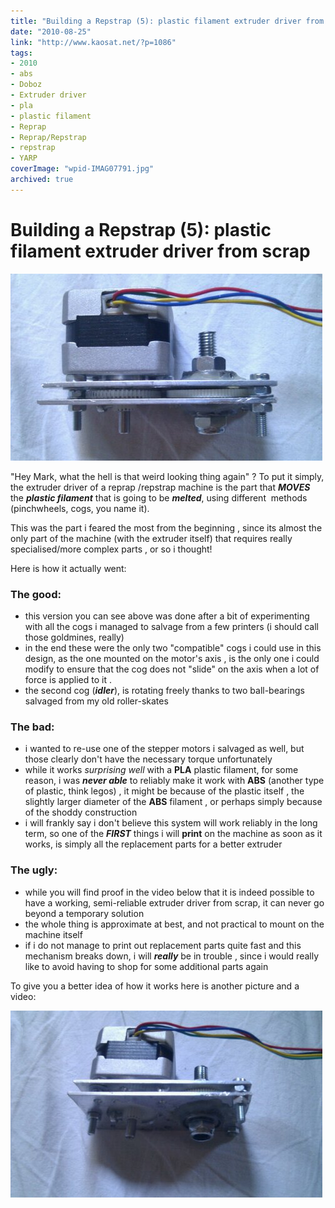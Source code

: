 ```yaml
---
title: "Building a Repstrap (5): plastic filament extruder driver from scrap"
date: "2010-08-25"
link: "http://www.kaosat.net/?p=1086"
tags:
- 2010
- abs
- Doboz
- Extruder driver
- pla
- plastic filament
- Reprap
- Reprap/Repstrap
- repstrap
- YARP
coverImage: "wpid-IMAG07791.jpg"
archived: true
---
```




# Building a Repstrap (5): plastic filament extruder driver from scrap 

[![](./assets/wpid-IMAG0779.jpg "wpid-IMAG0779.jpg")](./assets/wpid-IMAG0779.jpg)

"Hey Mark, what the hell is that weird looking thing again" ? To put it simply, the extruder driver of a reprap /repstrap machine is the part that _**MOVES**_ the **_plastic filament_** that is going to be **_melted_**, using different  methods (pinchwheels, cogs, you name it).

This was the part i feared the most from the beginning , since its almost the only part of the machine (with the extruder itself) that requires really specialised/more complex parts , or so i thought!

Here is how it actually went:

### The good:

- this version you can see above was done after a bit of experimenting with all the cogs i managed to salvage from a few printers (i should call those goldmines, really)
- in the end these were the only two "compatible" cogs i could use in this design, as the one mounted on the motor's axis , is the only one i could modify to ensure that the cog does not "slide" on the axis when a lot of force is applied to it .
- the second cog (**_idler_**), is rotating freely thanks to two ball-bearings salvaged from my old roller-skates

### The bad:

- i wanted to re-use one of the stepper motors i salvaged as well, but those clearly don't have the necessary torque unfortunately
- while it works _surprising well_ with a **PLA** plastic filament, for some reason, i was **_never able_** to reliably make it work with **ABS** (another type of plastic, think legos) , it might be because of the plastic itself , the slightly larger diameter of the **ABS** filament , or perhaps simply because of the shoddy construction
- i will frankly say i don't believe this system will work reliably in the long term, so one of the _**FIRST**_ things i will **print** on the machine as soon as it works, is simply all the replacement parts for a better extruder

### The ugly:

- while you will find proof in the video below that it is indeed possible to have a working, semi-reliable extruder driver from scrap, it can never go beyond a temporary solution
- the whole thing is approximate at best, and not practical to mount on the machine itself
- if i do not manage to print out replacement parts quite fast and this mechanism breaks down, i will **_really_** be in trouble , since i would really like to avoid having to shop for some additional parts again

To give you a better idea of how it works here is another picture and a video:

[![](./assets/wpid-IMAG0778.jpg "wpid-IMAG0778.jpg")](./assets/wpid-IMAG0778.jpg) [](./assets/wpid-IMAG0778.jpg)
